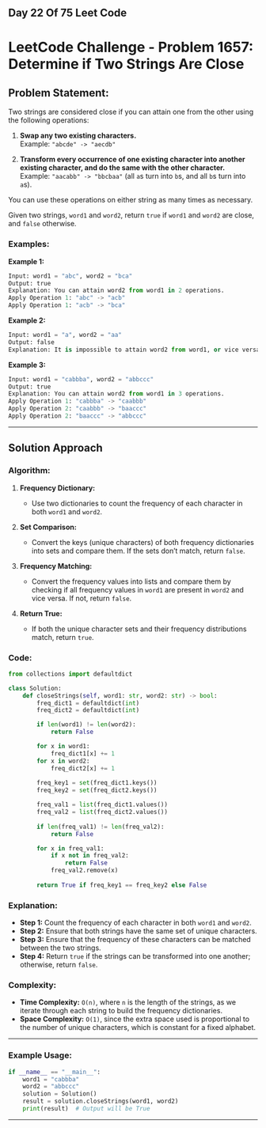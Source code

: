 ## Day 22 Of 75 Leet Code


# LeetCode Challenge - Problem 1657: Determine if Two Strings Are Close

## Problem Statement:

Two strings are considered close if you can attain one from the other using the following operations:

1. **Swap any two existing characters.**  
   Example: `"abcde" -> "aecdb"`

2. **Transform every occurrence of one existing character into another existing character, and do the same with the other character.**  
   Example: `"aacabb" -> "bbcbaa"` (all `a`s turn into `b`s, and all `b`s turn into `a`s).

You can use these operations on either string as many times as necessary.

Given two strings, `word1` and `word2`, return `true` if `word1` and `word2` are close, and `false` otherwise.

### Examples:

**Example 1:**

```python
Input: word1 = "abc", word2 = "bca"
Output: true
Explanation: You can attain word2 from word1 in 2 operations.
Apply Operation 1: "abc" -> "acb"
Apply Operation 1: "acb" -> "bca"
```

**Example 2:**

```python
Input: word1 = "a", word2 = "aa"
Output: false
Explanation: It is impossible to attain word2 from word1, or vice versa, in any number of operations.
```

**Example 3:**

```python
Input: word1 = "cabbba", word2 = "abbccc"
Output: true
Explanation: You can attain word2 from word1 in 3 operations.
Apply Operation 1: "cabbba" -> "caabbb"
Apply Operation 2: "caabbb" -> "baaccc"
Apply Operation 2: "baaccc" -> "abbccc"
```

---

## Solution Approach

### Algorithm:

1. **Frequency Dictionary:**
   - Use two dictionaries to count the frequency of each character in both `word1` and `word2`.
   
2. **Set Comparison:**
   - Convert the keys (unique characters) of both frequency dictionaries into sets and compare them. If the sets don’t match, return `false`.

3. **Frequency Matching:**
   - Convert the frequency values into lists and compare them by checking if all frequency values in `word1` are present in `word2` and vice versa. If not, return `false`.

4. **Return True:**
   - If both the unique character sets and their frequency distributions match, return `true`.

### Code:

```python
from collections import defaultdict

class Solution:
    def closeStrings(self, word1: str, word2: str) -> bool:
        freq_dict1 = defaultdict(int)
        freq_dict2 = defaultdict(int)

        if len(word1) != len(word2):
            return False

        for x in word1:
            freq_dict1[x] += 1
        for x in word2:
            freq_dict2[x] += 1
        
        freq_key1 = set(freq_dict1.keys())
        freq_key2 = set(freq_dict2.keys())

        freq_val1 = list(freq_dict1.values())
        freq_val2 = list(freq_dict2.values())
        
        if len(freq_val1) != len(freq_val2):
            return False

        for x in freq_val1:
            if x not in freq_val2:
                return False
            freq_val2.remove(x)
     
        return True if freq_key1 == freq_key2 else False
```

### Explanation:

- **Step 1:** Count the frequency of each character in both `word1` and `word2`.
- **Step 2:** Ensure that both strings have the same set of unique characters.
- **Step 3:** Ensure that the frequency of these characters can be matched between the two strings.
- **Step 4:** Return `true` if the strings can be transformed into one another; otherwise, return `false`.

### Complexity:

- **Time Complexity:** `O(n)`, where `n` is the length of the strings, as we iterate through each string to build the frequency dictionaries.
- **Space Complexity:** `O(1)`, since the extra space used is proportional to the number of unique characters, which is constant for a fixed alphabet.

---

### Example Usage:

```python
if __name__ == "__main__":
    word1 = "cabbba"
    word2 = "abbccc"
    solution = Solution()
    result = solution.closeStrings(word1, word2)
    print(result)  # Output will be True
```

---
